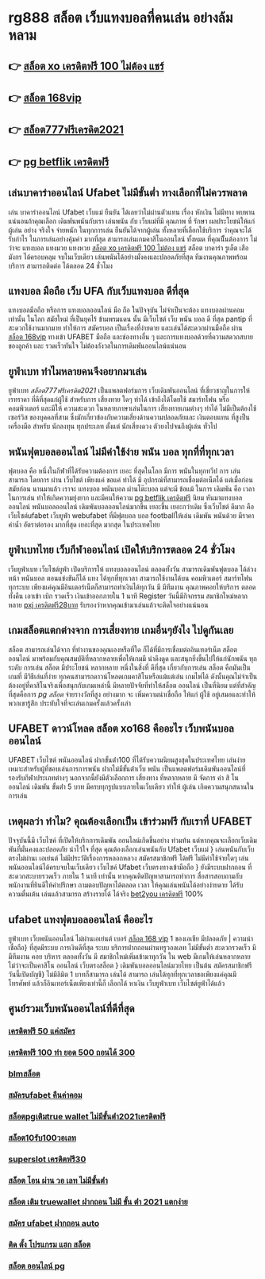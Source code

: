 # rg888 สล็อต  เว็บแทงบอลที่คนเล่น  อย่างล้มหลาม

## 👉 [สล็อต xo เครดิตฟรี 100 ไม่ต้อง แชร์](https://mabet.net/register/)
## 👉 [สล็อต 168vip](https://bio.link/tisawago)
## 👉 [สล็อต777ฟรีเครดิต2021](https://mabet.net/credit-free-100/)
## 👉 [pg betflik เครดิตฟรี](https://mabet.net/credit-free-new/)

## เล่นบาคาร่าออนไลน์ Ufabet ไม่มีขั้นต่ำ ทางเลือกที่ไม่ควรพลาด

 เล่น บาคาร่าออนไลน์  Ufabet เว็บแม่  ยืนยัน ได้เลยว่าไม่ผ่านตัวแทน เรื่อง หักเงิน  ไม่มีทาง พบพาน แน่นอนถ้าคุณเลือก  เดิมพันพนันกับเรา เล่นพนัน กับ เว็บแม่ที่มี คุณภาพ ที่ รักษา ผลประโยชน์ให้แก่ผู้เล่น อย่าง จริงใจ จ่ายหนัก ในทุกการเล่น ยืนยันได้จากผู้เล่น ทั้งหลายที่เลือกใช้บริการ ว่าคุณจะได้รับกำไร ในการเล่นอย่างคุ้มค่า  มากที่สุด สามารถเล่นเกมคาสิโนออนไลน์ ทั้งหมด ที่คุณนีั้นต้องการ ไม่ว่าจะ แทงบอล แทงมวย แทงหวย [สล็อต xo เครดิตฟรี 100 ไม่ต้อง แชร์](https://bio.link/tisawago) สล็อต บาคาร่า รูเล็ต เสือมังกร ได้ครอบคลุม  จบในเว็บเดียว เล่นพนันได้อย่างมั่งคงและปลอดภัยที่สุด ทีมงานคุณภาพพร้อมบริการ สามารถติดต่อ ได้ตลอด 24 ชั่วโมง

##  แทงบอล มือถือ  เว็บ UFA  กับเว็บแทงบอล ดีที่สุด

แทงบอลมือถือ หรือการ แทงบอลออนไลน์ มือ ถือ ในปัจจุบัน ไม่จำเป็นจะต้อง แทงบอลผ่านคอม เท่านั้น ในโลก สมัยใหม่  ที่เป็นยุคไร้ ข้ามพรมแดน  นั้น มีเว็บไซต์ เว็บ พนัน บอล ดี ที่สุด pantip ที่สะดวกใช้งานมากมาย ทำให้การ สมัครบอล เป็นเรื่องที่ง่ายดาย และเล่นได้สะดวกผ่านมือถือ ผ่าน  [สล็อต 168vip](https://mabet.net/credit-free-100/) ทางเข้า UFABET มือถือ และช่องทางอื่น ๆ  และการแทงบอลด้วยที่ความสดวกสบาย ของลูกค้า และ รวดเร็วทันใจ ไม่ต้องกังวลในการเดิมพันออนไลน์แน่นอน

## ยูฟ่าเบท ทำไมหลายคนจึงอยากมาเล่น

 ยูฟ่าเบท *สล็อต777ฟรีเครดิต2021*  เป็นแพลตฟอร์มการ เว็บเดิมพันออนไลน์ ที่เชี่ยวชาญในการให้ เรทราคา ที่ดีที่สุดแก่ผู้ใช้ สำหรับการ เสี่ยงทาย ใดๆ  ทำได้ เข้าถึงได้โดยใช้  สมาร์ทโฟน หรือคอมพิวเตอร์ และมีให้  ความสะดวก ในหลายภาษาเล่นในการ  เสี่ยงทายเกมต่างๆ  ทำได้  ไม่มีเป็นต้องใช้ เซอร์วิส ของบุคคลที่สาม ซึ่งมักเกี่ยวข้องกับความเสี่ยงด้านความปลอดภัยและ  เงินตอบแทน ที่สูงป็นเครื่องมือ สำหรับ  นักลงทุน ทุกประเภท ตั้งแต่ นักเสี่ยงดวง ตัวยงไปจนถึงผู้เล่น ทั่วไป


##  พนันฟุตบอลออนไลน์  ไม่มีค่าใช้ง่าย  พนัน  บอล ทุกที่ที่ทุกเวลา

ฟุตบอล  คือ หนึ่งในกีฬาที่ได้รับความต้องการ เยอะ ที่สุดในโลก มีการ พนันในทุกทวีป การ เล่น  สามารถ  โดยการ ผ่าน เว็บไชต์  เพียงแค่ ขอแค่ ทำได้ มี อุปกรณ์ที่สามารถเชื่อมต่อเน็ตได้ แต่เมื่อก่อน สมัยก่อน นานมาแล้ว เราจะ แทงบอล  พนันบอล ผ่านโต๊ะบอล แต่จะมี ข้อแม้ ในการ เดิมพัน  คือ  เวลาในการเล่น ทำให้เกิดความยุ่งยาก และมีคนให้ความ [pg betflik เครดิตฟรี](https://mabet.net/) นิยม หันมาแทงบอลออนไลน์ พนันบอลออนไลน์ เดิมพันบอลออนไลน์มากขึ้น เยอะขึ้น เยอะกว่าเดิม ซึ่งเว็บไชต์   ดีมาก คือ เว็บไซต์ufabet เว็บยูฟ่า webufabet ที่มีฟุตบอล บอล footballให้เล่น เดิมพัน พนันด้วย มีราคา ค่าน้ำ อัตราต่อรอง มากที่สุด เยอะที่สุด มากสุด ในประเทศไทย



## ยูฟ่าเบทไทย   เว็บกีฬาออนไลน์  เปิดให้บริการตลอด 24 ชั่วโมง

 เว็บยูฟ่าเบท เว็บไซต์ยูฟ่า เปิดบริการให้ แทงบอลออนไลน์   ตลอดทั้งวัน  สามารถเดิมพันฟุตบอล  ได้ล่วงหน้า  พนันบอล  ตอนแข่งขันก็ได้  แทง ได้ทุกที่ทุกเวลา สามารถใช้งานได้บน คอมพิวเตอร์  สมาร์ทโฟน ทุกระบบ เพียงแค่คุณมีอินเตอร์เน็ตก็สามารถทำเงินได้ทุกวัน มี มีทีมงาน คุณภาพคอยให้บริการ ตลอดทั้งคืน  เอาเข้า  เบิก  รวดเร็ว  เงินเข้าออกภายใน 1 นาที  Register วันนี้มีกิจกรรม  สมาชิกใหม่หลากหลาย  [pxj เครดิตฟรี28บาท](https://mabet.net/credit-free-50/) รับรองว่าหากคุณเข้ามาเล่นแล้วจะติดใจอย่างแน่นอน 


##  เกมสล็อตแตกต่างจาก การเสี่ยงทาย เกมอื่นๆยังไง ไปดูกันเลย

 สล็อต สามารถเล่นได้จาก ที่ทำงานของคุณเองหรือที่ใด ก็ได้ที่มีการเชื่อมต่ออินเทอร์เน็ต  สล็อตออนไลน์  มาพร้อมกับคุณสมบัติที่หลากหลายเพื่อให้เกมมี น่าดึงดูด และสนุกยิ่งขึ้นไปให้แก่นักพนัน ทุกระดับ การเล่น สล็อต  มีประโยชน์ หลากหลาย หนึ่งในสิ่งที่ ดีที่สุด เกี่ยวกับการเล่น สล็อต คือมันเป็นเกมที่ มีวิธีเล่นที่ง่าย  ทุกคนสามารถดาวน์โหลดเกมคาสิโนหรือแม้แต่เล่น เกมไพ่ได้ ดังนั้นคุณไม่จำเป็นต้องอยู่ที่คาสิโนจริงเพื่อสนุกกับเกมเหล่านี้ มีหลายปัจจัยที่ทำให้สล็อต ออนไลน์ เป็นที่นิยม แต่ที่สำคัญที่สุดคือการ *pg สล็อต* จ่ายรางวัลที่สูง อย่างมาก จะ เพิ่มความน่าเชื่อถือ ให้แก่ ผู้ใช้ อยู่เสมอและทำให้พวกเขารู้สึก ประทับใจที่จะเล่นเกมครั้งแล้วครั้งเล่า


## UFABET **ดาวน์โหลด สล็อต xo168** คืออะไร เว็บพนันบอลออนไลน์

UFABET เว็บไซต์  พนันออนไลน์ ฝากขั้นต่ํา100 ที่ได้รับความนิยมสูงสุดในประเทศไทย เล่นง่ายเหมาะสำหรับผู้ที่ชอบเล่นการการพนัน  ฝากไม่มีขั้นต่ําเว็บ พนัน  เป็นแพลตฟอร์มเดิมพันออนไลน์ที่รองรับกีฬาประเภทต่างๆ นอกจากนี้ยังมีตัวเลือกการ เสี่ยงทาง ที่หลากหลาย มี จัดการ  ค่า สิ โน ออนไลน์ เดิมพัน ขั้นต่ํา 5 บาท  มีครบทุกรูปแบบภายในเว็บเดียว ทำให้  ผู้เล่น เกิดความสนุกสนานในการเล่น

## เหตุผลว่า ทำไม? คุณต้องเลือกเป็น เข้าร่วมฟรี กับเราที่ UFABET

ปัจจุบันนี้มี เว็บไซค์ ที่เปิดให้บริกการเดิมพัน  ออนไลน์เกิดขึ้นอย่าง ท่วมท้น  แต่หากคุณจะเลือกเว็บเดิมพันที่มั่นคงและปลอดภัย น่าไว้ใจ  ที่สุด คุณต้องเลือกเล่นพนันกับ  Ufabet เว็บแม่  } เล่นพนันกับเว็บตรงไม่ผ่านเ เอเย่นต์  ไม่มีประวัติเรื่องการหลอกหลวง  สมัครสมาชิกฟรี ได้ฟรี ไม่มีค่าใช้จ่ายใดๆ เล่นพนันออนไลน์ได้ครบจบในเว็บเดียว เว็บไซค์ Ufabet เว็บตรงทางเข้ามือถือ  } ยังมีระบบฝากถอน ที่สะดวกสะบายรวดเร็ว ภายใน  1 นาที เท่านั้น หากคุณติดปัญหาสามารถทำการ สื่อสารสอบถามกับพนักงานที่ยินดีให้คำปรึกษา ถามตอบปัญหาได้ตลอด เวลา  ให้คุณเล่นพนันได้อย่างง่ายดาย ได้รับ ความตื่นเต้น  เล่นแล้วสามารถ สร้างรายได้ ได้จริง [bet2you เครดิตฟรี](https://mabet.net/register/) 100% 


##  ufabet   แทงฟุตบอลออนไลน์ คืออะไร 

ยูฟ่าเบท  เว็บพนันออนไลน์ ไม่ผ่านเอเย่นต์  เบอร์ [สล็อต 168 vip](https://mabet.net/20-free-100/) 1 ของเอเชีย มีปลอดภัย | ความน่าเชื่อถือ} ที่สุดมีระบบ การเงินดีที่สุด ระบบ บริการฝากถอนผ่านทรูวอลเลท ไม่มีขั้นต่ำ  สะดวกรวดเร็ว  มี มีทีมงาน คอย บริหาร ตลอดทั้งวัน  มี สมาชิกใหม่เพิ่มเข้ามาทุกวัน ใน web มีเกมให้เล่นหลากหลาย ไม่ว่าจะเป็นคาสิโน ออนไลน์ เว็บตรงสล็อต  } เดิมพันบอลออนไลน์มวยไทย เป็นต้น สมัครสมาชิกฟรี วันนี้เปิดบัญชี} ไม่มีลิมิต 1 บาทก็สามารถ เล่นได้ สามารถ เล่นได้ทุกที่ทุกเวลาขอเพียงแค่คุณมีโทรศัพท์ แล้วก็อินเทอร์เน็ตเพียงเท่านี้ก็ เลือกได้ หาเงิน เว็บยูฟ่าเบท เว็บไซต์ยูฟ่าได้แล้ว


## ศูนย์รวมเว็บพนันออนไลน์ที่ดีที่สุด

### [เครดิตฟรี 50 แค่สมัคร](https://atom.io/themes/MABET.net%20สล็อตเว็บตรง%20เว็บ%20สล็อต%20ยอด%20นิยม%20อันดับ%201%20008%20สล็อต%20สล็อตอตกหนัก%2020รับ100)
### [เครดิตฟรี 100 ทํา ยอด 500 ถอนได้ 300](https://atom.io/themes/MABET.net%20สล็อตเว็บตรง%20สล็อตxoคิงคอง%20008%20สล็อต%20สล็อตอตกหนัก%2020รับ100)
### [blmสล็อต](https://atom.io/themes/MABET.net%20สล็อตเว็บตรง%20เว็บ%20สล็อต%20456%20เข้า%20สู่ระบบ%20008%20สล็อต%20สล็อตอตกหนัก%2020รับ100)
### [สมัครufabet คืนค่าคอม](https://atom.io/themes/MABET.net%20สล็อตเว็บตรง%20ubet368%20เครดิตฟรี%20008%20สล็อต%20สล็อตอตกหนัก%2020รับ100)
### [สล็อตpgเติมtrue wallet ไม่มีขั้นต่ํา2021เครดิตฟรี](https://atom.io/themes/MABET.net%20สล็อตเว็บตรง%20สล็อต%20เครดิต%20ฟรี%20100%20ไม่%20ต้อง%20แชร์%20008%20สล็อต%20สล็อตอตกหนัก%2020รับ100)
### [สล็อต10รับ100วอเลท](https://atom.io/themes/MABET.net%20สล็อตเว็บตรง%20superslot%20เครดิตฟรี%2050%20otp%202021%20008%20สล็อต%20สล็อตอตกหนัก%2020รับ100)
### [superslot เครดิตฟรี30](https://atom.io/themes/MABET.net%20สล็อตเว็บตรง%20สล็อต%20xo%20เครดิตฟรี%20100%20ไม่ต้อง%20แชร์%20008%20สล็อต%20สล็อตอตกหนัก%2020รับ100)
### [สล็อต โอน ผ่าน วอ เลท ไม่มีขั้นต่ํา](https://atom.io/themes/MABET.net%20สล็อตเว็บตรง%20taicity%20เครดิตฟรี%20200%20008%20สล็อต%20สล็อตอตกหนัก%2020รับ100)
### [สล็อต เติม truewallet ฝากถอน ไม่มี ขั้น ต่ํา 2021 แตกง่าย](https://atom.io/themes/MABET.net%20สล็อตเว็บตรง%20สล็อต999ฟรีเครดิต%20008%20สล็อต%20สล็อตอตกหนัก%2020รับ100)
### [สมัคร ufabet ฝากถอน auto](https://atom.io/themes/MABET.net%20สล็อตเว็บตรง%20gclub%20เครดิตฟรี%20ถอนได้%202020%20008%20สล็อต%20สล็อตอตกหนัก%2020รับ100)
### [ติด ตั้ง โปรแกรม แฮก สล็อต](https://atom.io/themes/MABET.net%20สล็อตเว็บตรง%20ซุปเปอร์%20สล็อต%20amb%20008%20สล็อต%20สล็อตอตกหนัก%2020รับ100)
### [สล็อต ออนไลน์ pg](https://atom.io/themes/MABET.net%20สล็อตเว็บตรง%20superslot%20v9v9%20เครดิตฟรี%2050%20008%20สล็อต%20สล็อตอตกหนัก%2020รับ100)